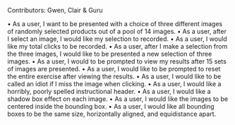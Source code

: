 Contributors: Gwen, Clair & Guru

•    As a user, I want to be presented with a choice of three different images of randomly selected products out of a pool of 14 images.
•    As a user, after I select an image, I would like my selection to recorded.
•    As a user, I would like my total clicks to be recorded.
•    As a user, after I make a selection from the three images, I would like to be presented a new selection of three images.
•    As a user, I would to be prompted to view my results after 15 sets of images are presented.
•    As a user, I would like to be prompted to reset the entire exercise after viewing the results.
•    As a user, I would like to be called an idiot if I miss the image when clicking.
•    As a user, I would like a horribly, poorly spelled instructional header.
•    As a user, I would like a shadow box effect on each image.
•    As a user, I would like the images to be centered inside the bounding box.
•    As a user, I would like all bounding boxes to be the same size, horizontally aligned, and equidistance apart.
